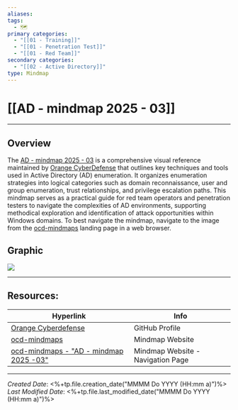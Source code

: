 ```yaml
---
aliases: 
tags:
  - 🗺️
primary categories:
  - "[[01 - Training]]"
  - "[[01 - Penetration Test]]"
  - "[[01 - Red Team]]"
secondary categories:
  - "[[02 - Active Directory]]"
type: Mindmap
---
```

# [[AD - mindmap 2025 - 03]]

***
## Overview

The [AD - mindmap 2025 - 03](https://orange-cyberdefense.github.io/ocd-mindmaps/img/mindmap_ad_dark_classic_2025.03.excalidraw.svg) is a comprehensive visual reference maintained by [Orange CyberDefense](https://github.com/Orange-Cyberdefense) that outlines key techniques and tools used in Active Directory (AD) enumeration. It organizes enumeration strategies into logical categories such as domain reconnaissance, user and group enumeration, trust relationships, and privilege escalation paths. This mindmap serves as a practical guide for red team operators and penetration testers to navigate the complexities of AD environments, supporting methodical exploration and identification of attack opportunities within Windows domains. To best navigate the mindmap, navigate to the image from the [ocd-mindmaps](https://orange-cyberdefense.github.io/ocd-mindmaps/) landing page in a web browser.

## Graphic

![](https://orange-cyberdefense.github.io/ocd-mindmaps/img/mindmap_ad_dark_classic_2025.03.excalidraw.svg)

***
## Resources:

| Hyperlink                                                                                                                                       | Info                              |
| ----------------------------------------------------------------------------------------------------------------------------------------------- | --------------------------------- |
| [Orange Cyberdefense](https://github.com/Orange-Cyberdefense)                                                                                   | GitHub Profile                    |
| [ocd-mindmaps](https://orange-cyberdefense.github.io/ocd-mindmaps/)                                                                             | Mindmap Website                   |
| [ocd-mindmaps - "AD - mindmap 2025 -03"](https://orange-cyberdefense.github.io/ocd-mindmaps/img/mindmap_ad_dark_classic_2025.03.excalidraw.svg) | Mindmap Website - Navigation Page |

[^1]: 

***

*Created Date*: <%+tp.file.creation_date("MMMM Do YYYY (HH:mm a)")%>  
*Last Modified Date*: <%+tp.file.last_modified_date("MMMM Do YYYY (HH:mm a)")%>
